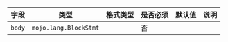 | 字段 | 类型 | 格式类型 | 是否必须 | 默认值 | 说明 |
|---|---|---|---|---|---|
| `body` | `mojo.lang.BlockStmt` |  | 否 |  |
